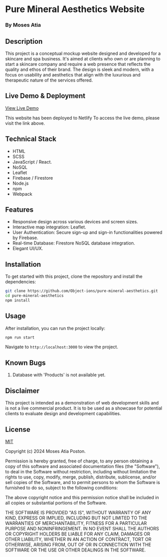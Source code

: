 # Pure Mineral Aesthetics Website

### By Moses Atia

## Description

This project is a conceptual mockup website designed and developed for a skincare and spa business. It's aimed at clients who own or are planning to start a skincare company and require a web presence that reflects the quality and ethos of their brand. The design is sleek and modern, with a focus on usability and aesthetics that align with the luxurious and therapeutic nature of the services offered.

## Live Demo & Deployment

[View Live Demo](https://pure-mineral.netlify.app/)

This website has been deployed to Netlify
To access the live demo, please visit the link above.

## Technical Stack

- HTML
- SCSS
- JavaScript / React.
- NoSQL
- Leaflet
- Firebase / Firestore
- Node.js
- npm
- Webpack

## Features

- Responsive design across various devices and screen sizes.
- Interactive map integration: Leaflet.
- User Authentication: Secure sign-up and sign-in functionalities powered by Firebase.
- Real-time Database: Firestore NoSQL database integration.
- Elegant UI/UX.

## Installation

To get started with this project, clone the repository and install the dependencies:

```bash
git clone https://github.com/Object-ions/pure-mineral-aesthetics.git
cd pure-mineral-aesthetics
npm install
```

## Usage

After installation, you can run the project locally:

```bash
npm run start
```

Navigate to `http://localhost:3000` to view the project.

## Known Bugs

1. Database with 'Products' is not available yet.

## Disclaimer

This project is intended as a demonstration of web development skills and is not a live commercial product. It is to be used as a showcase for potential clients to evaluate design and development capabilities.

## License

[MIT](https://choosealicense.com/licenses/mit/)

Copyright (c) 2024 Moses Atia Poston.

Permission is hereby granted, free of charge, to any person obtaining a copy of this software and associated documentation files (the "Software"), to deal in the Software without restriction, including without limitation the rights to use, copy, modify, merge, publish, distribute, sublicense, and/or sell copies of the Software, and to permit persons to whom the Software is furnished to do so, subject to the following conditions:

The above copyright notice and this permission notice shall be included in all copies or substantial portions of the Software.

THE SOFTWARE IS PROVIDED "AS IS", WITHOUT WARRANTY OF ANY KIND, EXPRESS OR IMPLIED, INCLUDING BUT NOT LIMITED TO THE WARRANTIES OF MERCHANTABILITY, FITNESS FOR A PARTICULAR PURPOSE AND NONINFRINGEMENT. IN NO EVENT SHALL THE AUTHORS OR COPYRIGHT HOLDERS BE LIABLE FOR ANY CLAIM, DAMAGES OR OTHER LIABILITY, WHETHER IN AN ACTION OF CONTRACT, TORT OR OTHERWISE, ARISING FROM, OUT OF OR IN CONNECTION WITH THE SOFTWARE OR THE USE OR OTHER DEALINGS IN THE SOFTWARE.

